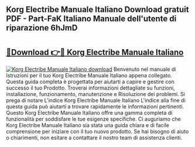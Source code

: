 ## Korg Electribe Manuale Italiano Download gratuit PDF - Part-FaK Italiano Manuale dell'utente di riparazione 6hJmD

# <h2><a href="http://dfbghup.blite.top/?on=Korg+Electribe+Manuale+Italiano">🔗Download 👉🔴 Korg Electribe Manuale Italiano</a></h2>

[![Korg Electribe Manuale Italiano download](https://i.imgur.com/lujVjoI.png)](http://dfbghup.blite.top/?on=Korg+Electribe+Manuale+Italiano)
Benvenuto nel manuale di Istruzioni per il tuo Korg Electribe Manuale Italiano appena collegato. Questa guida completa è progettata per aiutarti a capire e gestire con successo il tuo Prodotto. Troverai informazioni dettagliate su funzioni, installazione, funzionamento, manutenzione e Risoluzione dei problemi. Si prega di notare L'indice Korg Electribe Manuale Italiano L'indice alla fine di questa guida può aiutarti a trovare rapidamente le informazioni pertinenti. Questo Korg Electribe Manuale Italiano offre una gamma completa di funzionalità per soddisfare le tue esigenze specifiche. Ci auguriamo che Korg Electribe Manuale Italiano sia stata una guida chiara e di facile comprensione per iniziare con il tuo nuovo prodotto. Se hai bisogno di aiuto o chiarimenti, non esitare a contattare il nostro team di assistenza clienti.
